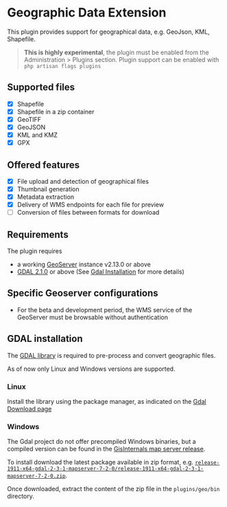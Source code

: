 # Geographic Data Extension

This plugin provides support for geographical data, e.g. GeoJson, KML, Shapefile. 

> **This is highly experimental**, the plugin must be enabled from the Administration > Plugins section. Plugin support can be enabled with `php artisan flags plugins`

## Supported files

* [x] Shapefile
* [x] Shapefile in a zip container
* [x] GeoTIFF
* [x] GeoJSON
* [x] KML and KMZ
* [x] GPX

## Offered features

* [x] File upload and detection of geographical files
* [x] Thumbnail generation
* [x] Metadata extraction
* [x] Delivery of WMS endpoints for each file for preview
* [ ] Conversion of files between formats for download

## Requirements

The plugin requires 

- a working [GeoServer](http://geoserver.org/) instance v2.13.0 or above
- [GDAL 2.1.0](https://www.gdal.org/index.html) or above (See [Gdal Installation](#gdal-installation) for more details)

## Specific Geoserver configurations

- For the beta and development period, the WMS service of the GeoServer must be browsable without authentication


## GDAL installation

The [GDAL library](https://www.gdal.org/index.html) is required to pre-process and convert geographic files.

As of now only Linux and Windows versions are supported.

### Linux

Install the library using the package manager, as indicated on the [Gdal Download page](https://trac.osgeo.org/gdal/wiki/DownloadingGdalBinaries)

### Windows

The Gdal project do not offer precompiled Windows binaries, but a compiled version can be found in the [GisInternals map server release](http://www.gisinternals.com/release.php). 

To install download the latest package available in zip format, e.g. [`release-1911-x64-gdal-2-3-1-mapserver-7-2-0/release-1911-x64-gdal-2-3-1-mapserver-7-2-0.zip`](http://download.gisinternals.com/sdk/downloads/release-1911-x64-gdal-2-3-1-mapserver-7-2-0.zip).

Once downloaded, extract the content of the zip file in the `plugins/geo/bin` directory.


